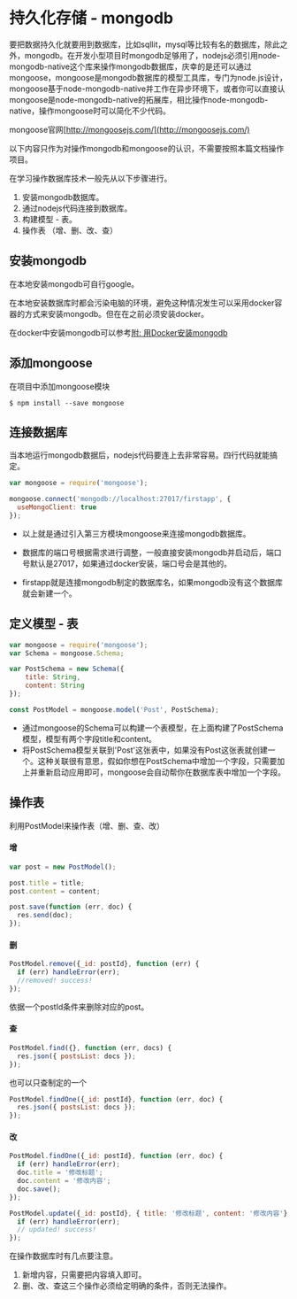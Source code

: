 # 持久化存储 - mongodb

要把数据持久化就要用到数据库，比如sqllit，mysql等比较有名的数据库，除此之外，mongodb。在开发小型项目时mongodb足够用了，nodejs必须引用node-mongodb-native这个库来操作mongodb数据库，庆幸的是还可以通过mongoose，mongoose是mongodb数据库的模型工具库，专门为node.js设计，mongoose基于node-mongodb-native并工作在异步环境下，或者你可以直接认mongoose是node-mongodb-native的拓展库，相比操作node-mongodb-native，操作mongoose时可以简化不少代码。

mongoose官网[http://mongoosejs.com/](http://mongoosejs.com/)

以下内容只作为对操作mongodb和mongoose的认识，不需要按照本篇文档操作项目。

在学习操作数据库技术一般先从以下步骤进行。

1. 安装mongodb数据库。
2. 通过nodejs代码连接到数据库。
3. 构建模型 - 表。
4. 操作表 （增、删、改、查）

## 安装mongodb

在本地安装mongodb可自行google。

在本地安装数据库时都会污染电脑的环境，避免这种情况发生可以采用docker容器的方式来安装mongodb。但在在之前必须安装docker。

在docker中安装mongodb可以参考[附: 用Docker安装mongodb][1]

## 添加mongoose

在项目中添加mongoose模块
```
$ npm install --save mongoose
```

## 连接数据库

当本地运行mongodb数据后，nodejs代码要连上去非常容易。四行代码就能搞定。

```js
var mongoose = require('mongoose');

mongoose.connect('mongodb://localhost:27017/firstapp', {
  useMongoClient: true
});
```

* 以上就是通过引入第三方模块mongoose来连接mongodb数据库。

* 数据库的端口号根据需求进行调整，一般直接安装mongodb并启动后，端口号默认是27017，如果通过docker安装，端口号会是其他的。

* firstapp就是连接mongodb制定的数据库名，如果mongodb没有这个数据库就会新建一个。

## 定义模型 - 表

```js
var mongoose = require('mongoose');
var Schema = mongoose.Schema;

var PostSchema = new Schema({
    title: String,
    content: String
});

const PostModel = mongoose.model('Post', PostSchema);
```

* 通过mongoose的Schema可以构建一个表模型，在上面构建了PostSchema模型，模型有两个字段title和content。
* 将PostSchema模型关联到'Post'这张表中，如果没有Post这张表就创建一个。这种关联很有意思，假如你想在PostSchema中增加一个字段，只需要加上并重新启动应用即可，mongoose会自动帮你在数据库表中增加一个字段。

## 操作表

利用PostModel来操作表（增、删、查、改）

#### 增

```js
var post = new PostModel();

post.title = title;
post.content = content;

post.save(function (err, doc) {
  res.send(doc);
});
```

#### 删

```js
PostModel.remove({_id: postId}, function (err) {
  if (err) handleError(err);
  //removed! success!
});
```

依据一个postId条件来删除对应的post。

#### 查

```js
PostModel.find({}, function (err, docs) {
  res.json({ postsList: docs });
});
```

也可以只查制定的一个

```js
PostModel.findOne({_id: postId}, function (err, doc) {
  res.json({ postsList: docs });
});
```

#### 改

```js
PostModel.findOne({_id: postId}, function (err, doc) {
  if (err) handleError(err);
  doc.title = '修改标题';
  doc.content = '修改内容';
  doc.save();
});
```

```js
PostModel.update({_id: postId}, { title: '修改标题', content: '修改内容'}, function(err, doc) {
  if (err) handleError(err);
  // updated! success!
});
```

在操作数据库时有几点要注意。

1. 新增内容，只需要把内容填入即可。
2. 删、改、查这三个操作必须给定明确的条件，否则无法操作。


  [1]: https://github.com/xugy0926/learn-webapp-guideline/blob/master/install-mongodb-from-docker.md
